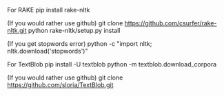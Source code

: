 For RAKE
pip install rake-nltk

(If you would rather use github)
git clone https://github.com/csurfer/rake-nltk.git
python rake-nltk/setup.py install

(If you get stopwords error)
python -c "import nltk; nltk.download('stopwords')"


For TextBlob
pip install -U textblob
python -m textblob.download_corpora

(If you would rather use github)
git clone https://github.com/sloria/TextBlob.git